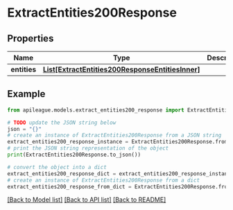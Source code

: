 # ExtractEntities200Response


## Properties

Name | Type | Description | Notes
------------ | ------------- | ------------- | -------------
**entities** | [**List[ExtractEntities200ResponseEntitiesInner]**](ExtractEntities200ResponseEntitiesInner.md) |  | [optional] 

## Example

```python
from apileague.models.extract_entities200_response import ExtractEntities200Response

# TODO update the JSON string below
json = "{}"
# create an instance of ExtractEntities200Response from a JSON string
extract_entities200_response_instance = ExtractEntities200Response.from_json(json)
# print the JSON string representation of the object
print(ExtractEntities200Response.to_json())

# convert the object into a dict
extract_entities200_response_dict = extract_entities200_response_instance.to_dict()
# create an instance of ExtractEntities200Response from a dict
extract_entities200_response_from_dict = ExtractEntities200Response.from_dict(extract_entities200_response_dict)
```
[[Back to Model list]](../README.md#documentation-for-models) [[Back to API list]](../README.md#documentation-for-api-endpoints) [[Back to README]](../README.md)


